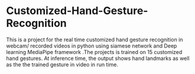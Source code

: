 # Customized-Hand-Gesture-Recognition
This is a project for  the real time customized hand gesture recognition in webcam/ recorded videos in python  using siamese network and Deep learning MediaPipe framework .The projects is trained on 15 customized hand gestures. At inference time, the output shows hand landmarks as well as the the trained gesture in video in run time.
